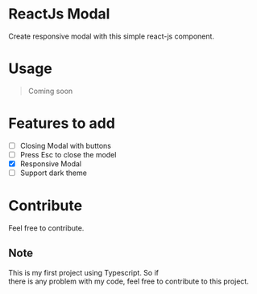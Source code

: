 # ReactJs Modal

Create responsive modal with this simple react-js component.

# Usage

> Coming soon

# Features to add

- [ ] Closing Modal with buttons
- [ ] Press Esc to close the model
- [x] Responsive Modal
- [ ] Support dark theme

# Contribute

Feel free to contribute.

## Note

This is my first project using Typescript. So if there is any problem with my code, feel free to contribute to this project.
